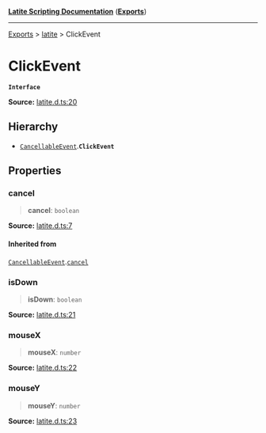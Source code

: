 [**Latite Scripting Documentation**](../../README.md) ([**Exports**](../../exports.md))

---

[Exports](../../exports.md) > [latite](../index.md) > ClickEvent

# ClickEvent

**`Interface`**

**Source:** [latite.d.ts:20](https://github.com/LatiteScripting/latitescripting.github.io/blob/63a7e7f/definitions/latite.d.ts#L20)

## Hierarchy

- [`CancellableEvent`](interface.CancellableEvent.md).**`ClickEvent`**

## Properties

### cancel

> **cancel**: `boolean`

**Source:** [latite.d.ts:7](https://github.com/LatiteScripting/latitescripting.github.io/blob/63a7e7f/definitions/latite.d.ts#L7)

#### Inherited from

[`CancellableEvent`](interface.CancellableEvent.md).[`cancel`](interface.CancellableEvent.md#cancel)

### isDown

> **isDown**: `boolean`

**Source:** [latite.d.ts:21](https://github.com/LatiteScripting/latitescripting.github.io/blob/63a7e7f/definitions/latite.d.ts#L21)

### mouseX

> **mouseX**: `number`

**Source:** [latite.d.ts:22](https://github.com/LatiteScripting/latitescripting.github.io/blob/63a7e7f/definitions/latite.d.ts#L22)

### mouseY

> **mouseY**: `number`

**Source:** [latite.d.ts:23](https://github.com/LatiteScripting/latitescripting.github.io/blob/63a7e7f/definitions/latite.d.ts#L23)
